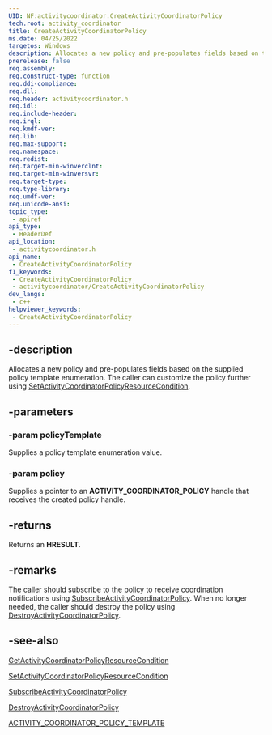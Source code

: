 ```yaml
---
UID: NF:activitycoordinator.CreateActivityCoordinatorPolicy
tech.root: activity_coordinator
title: CreateActivityCoordinatorPolicy
ms.date: 04/25/2022
targetos: Windows
description: Allocates a new policy and pre-populates fields based on the supplied policy template enumeration.
prerelease: false
req.assembly: 
req.construct-type: function
req.ddi-compliance: 
req.dll: 
req.header: activitycoordinator.h
req.idl: 
req.include-header: 
req.irql: 
req.kmdf-ver: 
req.lib: 
req.max-support: 
req.namespace: 
req.redist: 
req.target-min-winverclnt: 
req.target-min-winversvr: 
req.target-type: 
req.type-library: 
req.umdf-ver: 
req.unicode-ansi: 
topic_type:
 - apiref
api_type:
 - HeaderDef
api_location:
 - activitycoordinator.h
api_name:
 - CreateActivityCoordinatorPolicy
f1_keywords:
 - CreateActivityCoordinatorPolicy
 - activitycoordinator/CreateActivityCoordinatorPolicy
dev_langs:
 - c++
helpviewer_keywords:
 - CreateActivityCoordinatorPolicy
---
```


## -description

Allocates a new policy and pre-populates fields based on the supplied policy template enumeration. The caller can customize the policy further using [SetActivityCoordinatorPolicyResourceCondition](nf-activitycoordinator-setactivitycoordinatorpolicyresourcecondition.md).

## -parameters

### -param policyTemplate

Supplies a policy template enumeration value.

### -param policy

Supplies a pointer to an **ACTIVITY_COORDINATOR_POLICY** handle that receives the created policy handle.

## -returns

Returns an **HRESULT**.

## -remarks

The caller should subscribe to the policy to receive coordination notifications using [SubscribeActivityCoordinatorPolicy](nf-activitycoordinator-subscribeactivitycoordinatorpolicy.md). When no longer needed, the caller should destroy the policy using [DestroyActivityCoordinatorPolicy](nf-activitycoordinator-destroyactivitycoordinatorpolicy.md).

## -see-also

[GetActivityCoordinatorPolicyResourceCondition](nf-activitycoordinator-getactivitycoordinatorpolicyresourcecondition.md)

[SetActivityCoordinatorPolicyResourceCondition](nf-activitycoordinator-setactivitycoordinatorpolicyresourcecondition.md)

[SubscribeActivityCoordinatorPolicy](nf-activitycoordinator-subscribeactivitycoordinatorpolicy.md)

[DestroyActivityCoordinatorPolicy](nf-activitycoordinator-destroyactivitycoordinatorpolicy.md)

[ACTIVITY_COORDINATOR_POLICY_TEMPLATE](../activitycoordinatortypes/ne-activitycoordinatortypes-activity_coordinator_policy_template.md)
